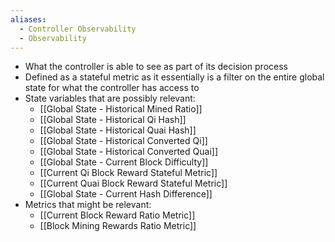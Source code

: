 ```yaml
---
aliases:
  - Controller Observability
  - Observability
---
```

- What the controller is able to see as part of its decision process
- Defined as a stateful metric as it essentially is a filter on the entire global state for what the controller has access to
- State variables that are possibly relevant:
	- [[Global State - Historical Mined Ratio]]
	- [[Global State - Historical Qi Hash]]
	- [[Global State - Historical Quai Hash]]
	- [[Global State - Historical Converted Qi]]
	- [[Global State - Historical Converted Quai]]
	- [[Global State - Current Block Difficulty]]
	- [[Current Qi Block Reward Stateful Metric]]
	- [[Current Quai Block Reward Stateful Metric]]
	- [[Global State - Current Hash Difference]]
- Metrics that might be relevant:
	- [[Current Block Reward Ratio Metric]]
	- [[Block Mining Rewards Ratio Metric]]
